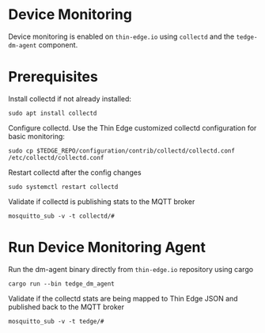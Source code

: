 # Device Monitoring

Device monitoring is enabled on `thin-edge.io` using `collectd` and the `tedge-dm-agent` component.

# Prerequisites

Install collectd if not already installed: 

`sudo apt install collectd`

Configure collectd. Use the Thin Edge customized collectd configuration for basic monitoring: 

`sudo cp $TEDGE_REPO/configuration/contrib/collectd/collectd.conf /etc/collectd/collectd.conf`

Restart collectd after the config changes

`sudo systemctl restart collectd`

Validate if collectd is publishing stats to the MQTT broker

`mosquitto_sub -v -t collectd/#`

# Run Device Monitoring Agent

Run the dm-agent binary directly from `thin-edge.io` repository using cargo

`cargo run --bin tedge_dm_agent`

Validate if the collectd stats are being mapped to Thin Edge JSON and published back to the MQTT broker

`mosquitto_sub -v -t tedge/#`
